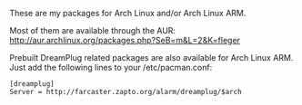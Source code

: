 These are my packages for Arch Linux and/or Arch Linux ARM.

Most of them are available through the AUR:
http://aur.archlinux.org/packages.php?SeB=m&L=2&K=fleger

Prebuilt DreamPlug related packages are also available for Arch Linux ARM.
Just add the following lines to your /etc/pacman.conf:

    [dreamplug]
    Server = http://farcaster.zapto.org/alarm/dreamplug/$arch

